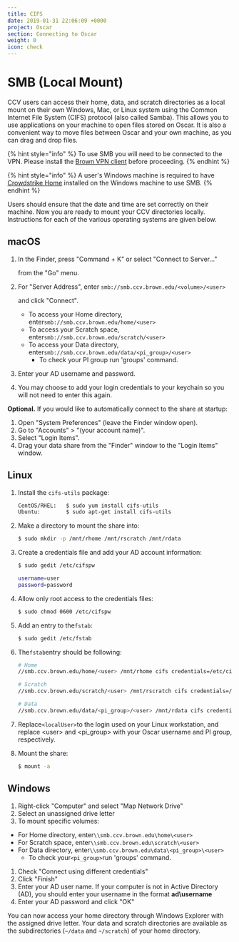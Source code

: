 ```yaml
---
title: CIFS
date: 2019-01-31 22:06:09 +0000
project: Oscar
section: Connecting to Oscar
weight: 0
icon: check
---
```


# SMB (Local Mount)

CCV users can access their home, data, and scratch directories as a local mount on their own Windows, Mac, or Linux system using the Common Internet File System (CIFS) protocol (also called Samba). This allows you to use applications on your machine to open files stored on Oscar. It is also a convenient way to move files between Oscar and your own machine, as you can drag and drop files.

{% hint style="info" %}
To use SMB you will need to be connected to the VPN. Please install the [Brown VPN client](https://vpn.brown.edu) before proceeding.
{% endhint %}

{% hint style="info" %}
A user's Windows machine is required to have [Crowdstrike Home](https://www.brown.edu/information-technology/software/catalog/crowdstrike-home) installed on the Windows machine to use SMB.
{% endhint %}

Users should ensure that the date and time are set correctly on their machine. Now you are ready to mount your CCV directories locally. Instructions for each of the various operating systems are given below.

## macOS

1.  In the Finder, press "Command + K" or select "Connect to Server..."

    from the "Go" menu.
2.  For "Server Address", enter `smb://smb.ccv.brown.edu/<volume>/<user>`

    and click "Connect".

    * To access your Home directory, enter`smb://smb.ccv.brown.edu/home/<user>`
    * To access your Scratch space, enter`smb://smb.ccv.brown.edu/scratch/<user>`
    * To access your Data directory, enter`smb://smb.ccv.brown.edu/data/<pi_group>/<user>`
      * To check your PI group run 'groups' command.
3. Enter your AD username and password.
4. You may choose to add your login credentials to your keychain so you will not need to enter this again.

**Optional.** If you would like to automatically connect to the share at startup:

1. Open "System Preferences" (leave the Finder window open).
2. Go to "Accounts" > "(your account name)".
3. Select "Login Items".
4. Drag your data share from the "Finder" window to the "Login Items" window.

## Linux

1.  Install the `cifs-utils` package:

    ```bash
    CentOS/RHEL:   $ sudo yum install cifs-utils
    Ubuntu:        $ sudo apt-get install cifs-utils
    ```
2.  Make a directory to mount the share into:

    ```bash
    $ sudo mkdir -p /mnt/rhome /mnt/rscratch /mnt/rdata
    ```
3.  Create a credentials file and add your AD account information:

    ```bash
    $ sudo gedit /etc/cifspw

    username=user
    password=password
    ```
4.  Allow only root access to the credentials files:

    ```bash
    $ sudo chmod 0600 /etc/cifspw
    ```
5.  Add an entry to the`fstab`:

    ```bash
    $ sudo gedit /etc/fstab
    ```
6.  The`fstab`entry should be following:

    ```bash
    # Home
    //smb.ccv.brown.edu/home/<user> /mnt/rhome cifs credentials=/etc/cifspw,nounix,uid=<localuser>,domain=ad.brown.edu 0 0

    # Scratch 
    //smb.ccv.brown.edu/scratch/<user> /mnt/rscratch cifs credentials=/etc/cifspw,nounix,uid=<localuser>,domain=ad.brown.edu 0 0

    # Data
    //smb.ccv.brown.edu/data/<pi_group>/<user> /mnt/rdata cifs credentials=/etc/cifspw,nounix,uid=<localUser>,domain=ad.brown.edu 0 0
    ```
7. Replace`<localUser>`to the login used on your Linux workstation, and replace \<user> and \<pi\_group> with your Oscar username and PI group, respectively.
8.  Mount the share:

    ```bash
    $ mount -a
    ```

## Windows

1. Right-click "Computer" and select "Map Network Drive"
2. Select an unassigned drive letter
3. To mount specific volumes:

* For Home directory, enter`\\smb.ccv.brown.edu\home\<user>`
* For Scratch space, enter`\\smb.ccv.brown.edu\scratch\<user>`
* For Data directory, enter`\\smb.ccv.brown.edu\data\<pi_group>\<user>`
  * To check your`<pi_group>`run 'groups' command.

1. Check "Connect using different credentials"
2. Click "Finish"
3. Enter your AD user name. If your computer is not in Active Directory (AD), you should enter your username in the format **ad\username**
4. Enter your AD password and click "OK"

You can now access your home directory through Windows Explorer with the assigned drive letter. Your data and scratch directories are available as the subdirectories (`~/data` and `~/scratch`) of your home directory.
